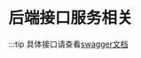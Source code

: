 # 后端接口服务相关

:::tip
具体接口请查看[swagger文档](http://all.bnuz.edu.cn:8084/ComprehensiveSys/swagger-ui.html#/)